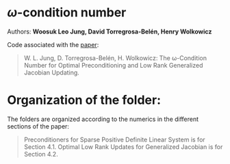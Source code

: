 # $\omega$-condition number
Authors: **Woosuk Leo Jung, David Torregrosa-Belén, Henry Wolkowicz**

Code associated with the [paper](https://arxiv.org/abs/2306.17144):

> W. L. Jung, D. Torregrosa-Belén, H. Wolkowicz: The ω-Condition Number for Optimal Preconditioning and Low Rank Generalized Jacobian Updating.
> 

# Organization of the folder:

The folders are organized according to the numerics in the different sections of the paper:

> Preconditioners for Sparse Positive Definite Linear System is for Section 4.1.
> Optimal Low Rank Updates for Generalized Jacobian is for Section 4.2.
